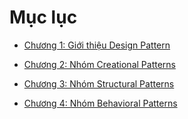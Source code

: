 # Mục lục

- [Chương 1: Giới thiệu Design Pattern](Book/1.%20Intro.md)

- [Chương 2: Nhóm Creational Patterns](Book/2.%20Creational%20Patterns.md)

- [Chương 3: Nhóm Structural Patterns](Book/3.%20Structural%20Patterns)

- [Chương 4: Nhóm Behavioral Patterns](Book/4.%20Behavioral%20Patterns.md)
